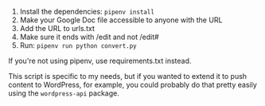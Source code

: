 1. Install the dependencies: `pipenv install`
1. Make your Google Doc file accessible to anyone with the URL
1. Add the URL to urls.txt
1. Make sure it ends with /edit and not /edit#
1. Run: `pipenv run python convert.py`

If you're not using pipenv, use requirements.txt instead.

This script is specific to my needs, but if you wanted to extend it to push content to WordPress, for example, you could probably do that pretty easily using the `wordpress-api` package.